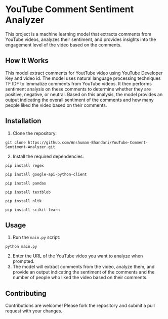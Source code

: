 

<h1>YouTube Comment Sentiment Analyzer</h1>

<p>This project is a machine learning model that extracts comments from YouTube videos, analyzes their sentiment, and provides insights into the engagement level of the video based on the comments.</p>

<h2>How It Works</h2>

<p>This model extract comments for YoutTube video using YouTube Developer Key and video id. The model uses natural language processing techniques TF IDF to lemmatize comments from YouTube videos. It then performs sentiment analysis on these comments to determine whether they are positive, negative, or neutral. Based on this analysis, the model provides an output indicating the overall sentiment of the comments and how many people liked the video based on their comments.</p>

<h2>Installation</h2>

<ol>
  <li>Clone the repository:</li>
</ol>
<pre><code>git clone https://github.com/Anshuman-Bhandari/YouTube-Comment-Sentiment-Analyzer.git
</code></pre>

<ol start="2">
  <li>Install the required dependencies:</li>
</ol>
<pre><code>pip install regex
</code></pre>
<pre><code>pip install google-api-python-client
</code></pre>
<pre><code>pip install pandas
</code></pre>
<pre><code>pip install textblob
</code></pre>
<pre><code>pip install nltk
</code></pre>
<pre><code>pip install scikit-learn
</code></pre>

<h2>Usage</h2>

<ol>
  <li>Run the <code>main.py</code> script:</li>
</ol>
<pre><code>python main.py
</code></pre>

<ol start="2">
  <li>Enter the URL of the YouTube video you want to analyze when prompted.</li>
  <li>The model will extract comments from the video, analyze them, and provide an output indicating the sentiment of the comments and the number of people who liked the video based on their comments.</li>
</ol>

<h2>Contributing</h2>

<p>Contributions are welcome! Please fork the repository and submit a pull request with your changes.</p>
